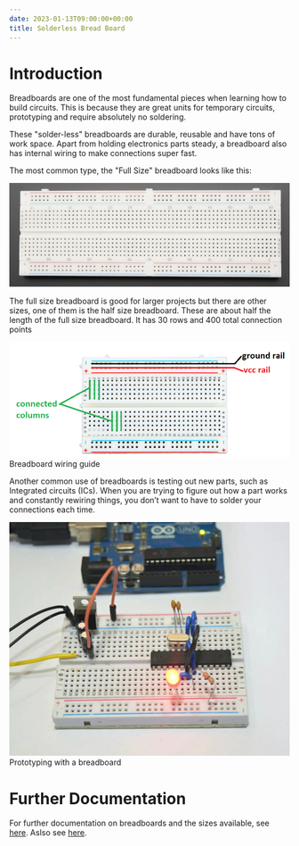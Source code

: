 ```yaml
---
date: 2023-01-13T09:00:00+00:00
title: Solderless Bread Board
---
```


# Introduction

Breadboards are one of the most fundamental pieces when learning how to build circuits. This is because they are great units for temporary circuits, prototyping and  require absolutely no soldering.

These "solder-less" breadboards are durable, reusable and have tons of work space. Apart from holding electronics parts steady, a breadboard also has internal wiring to make connections super fast.

The most common type, the "Full Size" breadboard looks like this:

![picxxyyzz](img/pic1.jpg)

The full size breadboard is good for larger projects but there are other sizes, one of them is the half size breadboard. These are about half the length of the full size breadboard. It has 30 rows and 400 total connection points

![picxxyyzz](img/pic2.png)
Breadboard wiring guide

Another common use of breadboards is testing out new parts, such as Integrated circuits (ICs). When you are trying to figure out how a part works and constantly rewiring things, you don’t want to have to solder your connections each time.

![picxxyyzz](img/pic3.jpg)
Prototyping with a breadboard

# Further Documentation
For further documentation on breadboards and the sizes available, see [here](https://learn.adafruit.com/breadboards-for-beginners).
Aslso see [here](https://learn.sparkfun.com/tutorials/how-to-use-a-breadboard/all).
